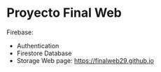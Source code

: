 # Proyecto Final Web
Firebase:
- Authentication
- Firestore Database
- Storage
Web page: https://finalweb29.github.io
